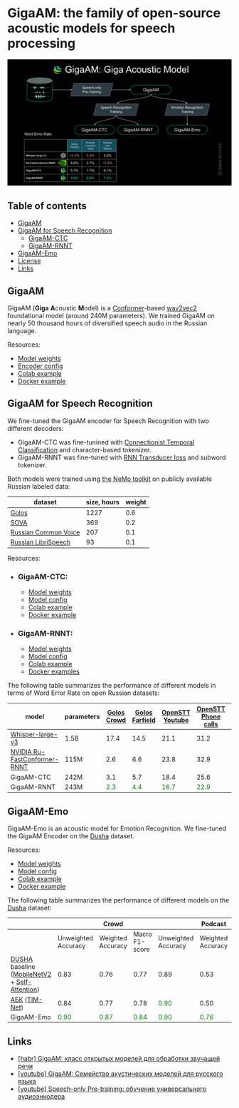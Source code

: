 # GigaAM: the family of open-source acoustic models for speech processing

![plot](./gigaam_scheme.svg)

## Table of contents

* [GigaAM](#gigaam)
* [GigaAM for Speech Recognition](#gigaam-for-speech-recognition)
  * [GigaAM-CTC](#gigaam-ctc)
  * [GigaAM-RNNT](#gigaam-rnnt)
* [GigaAM-Emo](#gigaam-emo)
* [License](./GigaAM%20License_NC.pdf)
* [Links](#links)

## GigaAM

GigaAM (**Giga** **A**coustic **M**odel) is a [Conformer](https://arxiv.org/pdf/2005.08100.pdf)-based [wav2vec2](https://arxiv.org/pdf/2006.11477.pdf) foundational model (around 240M parameters). We trained GigaAM on nearly 50 thousand hours of diversified speech audio in the Russian language.

Resources:
* [Model weights](https://n-ws-q0bez.s3pd12.sbercloud.ru/b-ws-q0bez-jpv/GigaAM/ssl_model_weights.ckpt)
* [Encoder config](https://n-ws-q0bez.s3pd12.sbercloud.ru/b-ws-q0bez-jpv/GigaAM/encoder_config.yaml)
* [Colab example](https://colab.research.google.com/github/salute-developers/GigaAM/blob/main/examples/notebooks/GigaAM_Model_Usage_Example.ipynb)
* [Docker example](./examples/README.md)


## GigaAM for Speech Recognition

We fine-tuned the GigaAM encoder for Speech Recognition with two different decoders:
* GigaAM-CTC was fine-tunined with [Connectionist Temporal Classification](https://www.cs.toronto.edu/~graves/icml_2006.pdf) and character-based tokenizer.
* GigaAM-RNNT was fine-tuned with [RNN Transducer loss](https://arxiv.org/abs/1211.3711) and subword tokenizer.

Both models were trained using [the NeMo toolkit](https://github.com/NVIDIA/NeMo) on publicly available Russian labeled data:

| dataset | size, hours | weight |
| --- | --- | --- |
| [Golos](https://arxiv.org/pdf/2106.10161.pdf) | 1227 | 0.6 |
| [SOVA](https://github.com/sovaai/sova-dataset) | 369 | 0.2 |
| [Russian Common Voice](https://arxiv.org/pdf/1912.06670.pdf) | 207 | 0.1 |
| [Russian LibriSpeech](https://arxiv.org/pdf/2012.03411.pdf) | 93 | 0.1 |


Resources:
* ### GigaAM-CTC:
  * [Model weights](https://n-ws-q0bez.s3pd12.sbercloud.ru/b-ws-q0bez-jpv/GigaAM/ctc_model_weights.ckpt)
  * [Model config](https://n-ws-q0bez.s3pd12.sbercloud.ru/b-ws-q0bez-jpv/GigaAM/ctc_model_config.yaml)
  * [Colab example](https://colab.research.google.com/github/salute-developers/GigaAM/blob/main/examples/notebooks/GigaAM_CTC_Model_Usage_Example.ipynb)
  * [Docker example](./examples/README.md)
* ### GigaAM-RNNT:
  * [Model weights](https://n-ws-q0bez.s3pd12.sbercloud.ru/b-ws-q0bez-jpv/GigaAM/rnnt_model_weights.ckpt)
  * [Model config](https://n-ws-q0bez.s3pd12.sbercloud.ru/b-ws-q0bez-jpv/GigaAM/rnnt_model_config.yaml)
  * [Colab example](https://colab.research.google.com/github/salute-developers/GigaAM/blob/main/examples/notebooks/GigaAM_RNNT_Model_Usage_Example.ipynb)
  * [Docker examples](./examples/README.md)

The following table summarizes the performance of different models in terms of Word Error Rate on open Russian datasets:

| model | parameters | [Golos Crowd](https://arxiv.org/abs/2106.10161) | [Golos Farfield](https://arxiv.org/abs/2106.10161) | [OpenSTT Youtube](https://github.com/snakers4/open_stt) | [OpenSTT Phone calls](https://github.com/snakers4/open_stt) | [OpenSTT Audiobooks](https://github.com/snakers4/open_stt) | [Mozilla Common Voice](https://arxiv.org/pdf/1912.06670.pdf) | [Russian LibriSpeech](https://arxiv.org/pdf/2012.03411.pdf) |
| --- | --- | --- | --- | --- | --- | --- | --- | --- |
| [Whisper-large-v3](https://huggingface.co/openai/whisper-large-v3) | 1.5B | 17.4 | 14.5 | 21.1 | 31.2 | 17.0 | 5.3 | 9.0 |
| [NVIDIA Ru-FastConformer-RNNT](https://huggingface.co/nvidia/stt_ru_fastconformer_hybrid_large_pc) | 115M | 2.6 | 6.6 | 23.8 | 32.9 | 16.4 | 2.7 | 11.6 |
| GigaAM-CTC | 242M | 3.1 | 5.7 | 18.4 | 25.6 | 15.1| 1.7 | 8.1 |
| GigaAM-RNNT | 243M | <span style="color:green">2.3</span> | <span style="color:green">4.4</span> | <span style="color:green">16.7</span> | <span style="color:green">22.9</span> | <span style="color:green">13.9</span> | <span style="color:green">0.9</span> | <span style="color:green">7.4</span> |

## GigaAM-Emo

GigaAM-Emo is an acoustic model for Emotion Recognition. We fine-tuned the GigaAM Encoder on the [Dusha](https://arxiv.org/pdf/2212.12266.pdf) dataset.

Resources:
* [Model weights](https://n-ws-q0bez.s3pd12.sbercloud.ru/b-ws-q0bez-jpv/GigaAM/emo_model_weights.ckpt)
* [Model config](https://n-ws-q0bez.s3pd12.sbercloud.ru/b-ws-q0bez-jpv/GigaAM/emo_model_config.yaml)
* [Colab example](https://colab.research.google.com/github/salute-developers/GigaAM/blob/main/examples/notebooks/GigaAM_Emo_Model_Usage_Example.ipynb)
* [Docker example](./examples/README.md)

The following table summarizes the performance of different models on the [Dusha](https://arxiv.org/pdf/2212.12266.pdf) dataset:

|  |  | Crowd |  |  | Podcast |  |
| --- | --- | --- | --- | --- | --- | --- |
|  | Unweighted Accuracy | Weighted Accuracy | Macro F1-score | Unweighted Accuracy | Weighted Accuracy | Macro F1-score |
| [DUSHA](https://arxiv.org/pdf/2212.12266.pdf) baseline <br/> ([MobileNetV2](https://arxiv.org/abs/1801.04381) + [Self-Attention](https://arxiv.org/pdf/1805.08318.pdf)) | 0.83 | 0.76 | 0.77 | 0.89 | 0.53 | 0.54 |
| [АБК](https://aij.ru/archive?albumId=2&videoId=337) ([TIM-Net](https://arxiv.org/pdf/2211.08233.pdf)) | 0.84 | 0.77 | 0.78 | <span style="color:green">0.90</span> | 0.50 | 0.55 |
| GigaAM-Emo | <span style="color:green">0.90</span> | <span style="color:green">0.87</span> | <span style="color:green">0.84</span> | <span style="color:green">0.90</span> | <span style="color:green">0.76</span> | <span style="color:green">0.67</span> |

## Links
* [[habr] GigaAM: класс открытых моделей для обработки звучащей речи](https://habr.com/ru/companies/sberdevices/articles/805569)
* [[youtube] GigaAM: Семейство акустических моделей для русского языка](https://youtu.be/PvZuTUnZa2Q?t=26442)
* [[youtube] Speech-only Pre-training: обучение универсального аудиоэнкодера](https://www.youtube.com/watch?v=ktO4Mx6UMNk)
